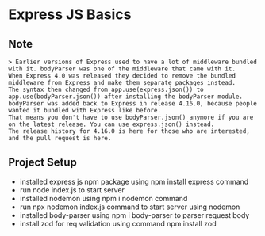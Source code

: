 # Express JS Basics

## Note

    > Earlier versions of Express used to have a lot of middleware bundled with it. bodyParser was one of the middleware that came with it.
    When Express 4.0 was released they decided to remove the bundled middleware from Express and make them separate packages instead.
    The syntax then changed from app.use(express.json()) to app.use(bodyParser.json()) after installing the bodyParser module.
    bodyParser was added back to Express in release 4.16.0, because people wanted it bundled with Express like before.
    That means you don't have to use bodyParser.json() anymore if you are on the latest release. You can use express.json() instead.
    The release history for 4.16.0 is here for those who are interested, and the pull request is here.

## Project Setup

- installed express js npm package using npm install express command
- run node index.js to start server
- installed nodemon using npm i nodemon command
- run npx nodemon index.js command to start server using nodemon
- installed body-parser using npm i body-parser to parser request body
- install zod for req validation using command npm install zod

